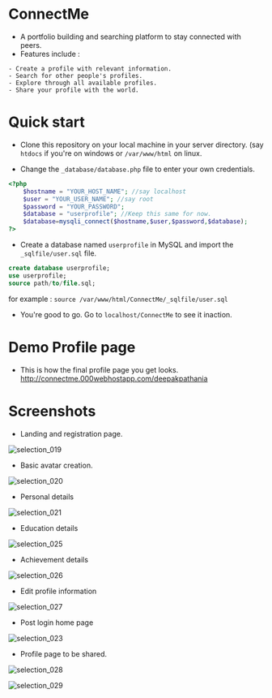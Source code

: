# ConnectMe
- A portfolio building and searching platform to stay connected with peers.
- Features include : 
```
- Create a profile with relevant information.
- Search for other people's profiles.
- Explore through all available profiles.
- Share your profile with the world.
```

# Quick start
- Clone this repository on your local machine in your server directory.
(say <code>htdocs</code> if you're on windows or <code>/var/www/html</code> on linux.

- Change the <code>_database/database.php</code> file to enter your own credentials.
```php
<?php
    $hostname = "YOUR_HOST_NAME"; //say localhost
    $user = "YOUR_USER_NAME"; //say root
    $password = "YOUR_PASSWORD";
    $database = "userprofile"; //Keep this same for now.
    $database=mysqli_connect($hostname,$user,$password,$database);
?>
```
- Create a database named <code>userprofile</code> in MySQL and import the <code>_sqlfile/user.sql</code> file.
```SQL
create database userprofile;
use userprofile;
source path/to/file.sql;
```
for example : <code>source /var/www/html/ConnectMe/_sqlfile/user.sql </code>

- You're good to go. Go to <code>localhost/ConnectMe</code> to see it inaction.

# Demo Profile page
- This is how the final profile page you get looks. http://connectme.000webhostapp.com/deepakpathania

# Screenshots
- Landing and registration page.

![selection_019](https://cloud.githubusercontent.com/assets/15071438/20595188/fefb84d2-b25e-11e6-88d1-cf4e98b5c15b.png)

- Basic avatar creation.

![selection_020](https://cloud.githubusercontent.com/assets/15071438/20595190/fefddb7e-b25e-11e6-8b2f-83c803ff0c2e.png)

- Personal details

![selection_021](https://cloud.githubusercontent.com/assets/15071438/20595189/fefcaf7e-b25e-11e6-9c4f-2cf59bd63137.png)

- Education details

![selection_025](https://cloud.githubusercontent.com/assets/15071438/20646881/edf9ca06-b4aa-11e6-90cc-c7ad9cac56fd.png)

- Achievement details

![selection_026](https://cloud.githubusercontent.com/assets/15071438/20646882/edfdbab2-b4aa-11e6-83b2-4e6475a6936f.png)

- Edit profile information

![selection_027](https://cloud.githubusercontent.com/assets/15071438/20646883/ee027228-b4aa-11e6-9f82-6004a23e1afc.png)

- Post login home page

![selection_023](https://cloud.githubusercontent.com/assets/15071438/20595192/ff095f12-b25e-11e6-92af-f712631200c2.png)

- Profile page to be shared.

![selection_028](https://cloud.githubusercontent.com/assets/15071438/20646884/ee08c34e-b4aa-11e6-959f-09ce51d28712.png)

![selection_029](https://cloud.githubusercontent.com/assets/15071438/20646886/ee0d0e36-b4aa-11e6-904d-7ea60cc02f6c.png)





